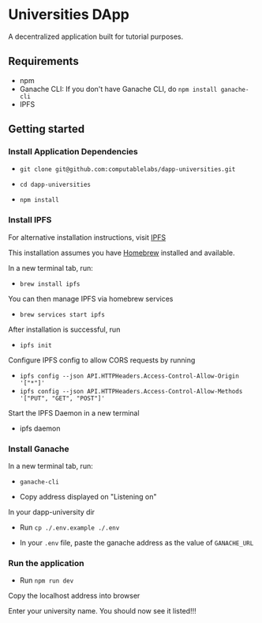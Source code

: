 # Universities DApp

A decentralized application built for tutorial purposes.

## Requirements

- npm
- Ganache CLI: If you don't have Ganache CLI, do `npm install ganache-cli`
- IPFS

## Getting started

### Install Application Dependencies

- `git clone git@github.com:computablelabs/dapp-universities.git`

- `cd dapp-universities`

- `npm install`

### Install IPFS

For alternative installation instructions, visit
[IPFS](https://docs.ipfs.io/introduction/install/)

This installation assumes you have [Homebrew](https://brew.sh) installed and
available.

In a new terminal tab, run:

- `brew install ipfs`

You can then manage IPFS via homebrew services

- `brew services start ipfs`

After installation is successful, run

- `ipfs init`

Configure IPFS config to allow CORS requests by running

- `ipfs config --json API.HTTPHeaders.Access-Control-Allow-Origin '["*"]'`
- `ipfs config --json API.HTTPHeaders.Access-Control-Allow-Methods '["PUT", "GET", "POST"]'`

Start the IPFS Daemon in a new terminal

- ipfs daemon

### Install Ganache

In a new terminal tab, run:

- `ganache-cli`

- Copy address displayed on "Listening on"

In your dapp-university dir

- Run `cp ./.env.example ./.env`

- In your `.env` file, paste the ganache address as the value of `GANACHE_URL`

### Run the application

- Run `npm run dev`

Copy the localhost address into browser

Enter your university name. You should now see it listed!!!


